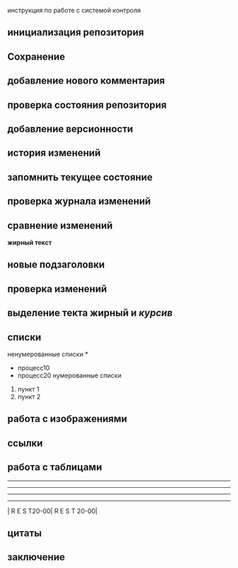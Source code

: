 инструкция по работе с системой контроля

## инициализация репозитория


## Сохранение

## добавление нового комментария

## проверка состояния репозитория

## добавление версионности

## история изменений

## запомнить текущее состояние

## проверка журнала изменений

## сравнение изменений 

**жирный текст**

## новые подзаголовки

## проверка изменений

## выделение текта **жирный** и *курсив* 

## списки
ненумерованные списки *
* процесс10
* процесс20
нумерованные списки 
1. пункт 1
2. пункт 2

## работа с изображениями

## ссылки

## работа с таблицами
_________________________________
_________________________________
_________________________________
_________________________________
| R E S T20-00| R E S T 20-00|

## цитаты

##  заключение 
